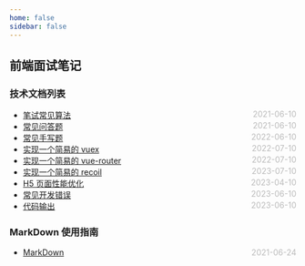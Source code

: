 ```yaml
---
home: false
sidebar: false
---
```


## 前端面试笔记

### 技术文档列表

- [笔试常见算法](./leetcode) <span style="color:#bbb; float:right">2021-06-10</span>
- [常见问答题](./answer-question) <span style="color:#bbb; float:right">2021-06-10</span>
- [常见手写题](./handle-write) <span style="color:#bbb; float:right">2022-06-10</span>
- [实现一个简易的 vuex](./vuex-demo) <span style="color:#bbb; float:right">2022-07-10</span>
- [实现一个简易的 vue-router](./vue-router) <span style="color:#bbb; float:right">2022-07-10</span>
- [实现一个简易的 recoil](./recoil-demo) <span style="color:#bbb; float:right">2023-07-10</span>
- [H5 页面性能优化](./h5-load-speed-optimize) <span style="color:#bbb; float:right">2023-04-10</span>
- [常见开发错误](./devError) <span style="color:#bbb; float:right">2023-06-10</span>
- [代码输出](./code-output) <span style="color:#bbb; float:right">2023-06-10</span>

### MarkDown 使用指南

- [MarkDown](../blog-daily/use-markdown) <span style="color:#bbb; float:right">2021-06-24</span>
